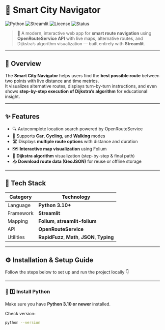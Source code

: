 # 🌆 Smart City Navigator

![Python](https://img.shields.io/badge/Python-3.10%2B-blue)
![Streamlit](https://img.shields.io/badge/Framework-Streamlit-red)
![License](https://img.shields.io/badge/License-MIT-green)
![Status](https://img.shields.io/badge/Project_Status-Active-success)

> 🚗 A modern, interactive web app for **smart route navigation** using **OpenRouteService API** with live maps, alternative routes, and Dijkstra’s algorithm visualization — built entirely with **Streamlit**.

---

## 🧭 Overview

The **Smart City Navigator** helps users find the **best possible route** between two points with live distance and time metrics.  
It visualizes alternative routes, displays turn-by-turn instructions, and even shows **step-by-step execution of Dijkstra’s algorithm** for educational insight.

---

## ✨ Features

- 🔍 Autocomplete location search powered by OpenRouteService  
- 🚗 Supports **Car**, **Cycling**, and **Walking** modes  
- 🛣️ Displays **multiple route options** with distance and duration  
- 🗺️ **Interactive map visualization** using Folium  
- 🧮 **Dijkstra algorithm** visualization (step-by-step & final path)  
- 📥 **Download route data (GeoJSON)** for reuse or offline storage  

---

## 🧰 Tech Stack

| Category | Technology |
|-----------|-------------|
| Language | **Python 3.10+** |
| Framework | **Streamlit** |
| Mapping | **Folium**, **streamlit-folium** |
| API | **OpenRouteService** |
| Utilities | **RapidFuzz**, **Math**, **JSON**, **Typing** |

---

## ⚙️ Installation & Setup Guide

Follow the steps below to set up and run the project locally 👇

---

### 🐍 1️⃣ Install Python

Make sure you have **Python 3.10 or newer** installed.

Check version:
```bash
python --version
